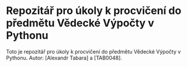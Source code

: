 # Repozitář pro úkoly k procvičení do předmětu Vědecké Výpočty v Pythonu

Toto je repozitář pro úkoly k procvičení do předmětu Vědecké Výpočty v Pythonu. Autor: [Alexandr Tabara] a [TAB0048].